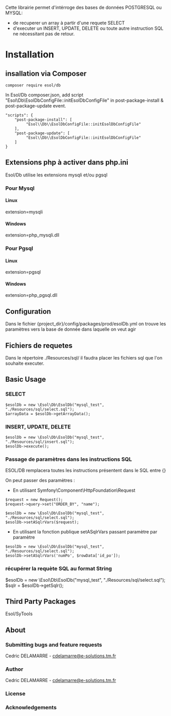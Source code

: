 Cette librairie permet d'intérroge des bases de données POSTGRESQL ou MYSQL: 
- de recuperer un array à partir d'une requete SELECT
- d'executer un INSERT, UPDATE, DELETE ou toute autre instruction SQL ne nécessitant pas de retour.

# Installation

## insallation via Composer
```
composer require esol/db
```

In Esol/Db composer.json, add script "Esol\\Db\\EsolDbConfigFile::initEsolDbConfigFile" in post-package-install & post-package-update event.

```
"scripts": {
    "post-package-install": [
         "Esol\\Db\\EsolDbConfigFile::initEsolDbConfigFile"
    ],
    "post-package-update": [
         "Esol\\Db\\EsolDbConfigFile::initEsolDbConfigFile"
    ]
}
```

## Extensions php à activer dans php.ini

Esol/Db utilise les extensions mysqli et/ou pgsql

### Pour Mysql
#### Linux
extension=mysqli
#### Windows
extension=php_mysqli.dll
### Pour Pgsql
#### Linux
extension=pgsql
#### Windows
extension=php_pgsql.dll

## Configuration

Dans le fichier {project_dir}/config/packages/prod/esolDb.yml on trouve les paramètres vers la base de donnée dans laquelle on veut agir

## Fichiers de requetes
Dans le répertoire ./Resources/sql/ il faudra placer les fichiers sql que l'on souhaite executer.

## Basic Usage

### SELECT

````
$esolDb = new \Esol\Db\EsolDb("mysql_test", "./Resources/sql/select.sql");
$arrayData = $esolDb->getArrayData();
````
### INSERT, UPDATE, DELETE
````
$esolDb = new \Esol\Db\EsolDb("mysql_test", "./Resources/sql/insert.sql");
$esolDb->execute();
````

### Passage de paramètres dans les instructions SQL
ESOL/DB remplacera toutes les instructions présentent dans le SQL entre {}

On peut passer des paramètres  : 

- En utilisant Symfony\Component\HttpFoundation\Request
````    
$request = new Request();
$request->query->set("ORDER_BY", "name");

$esolDb = new \Esol\Db\EsolDb("mysql_test", "./Resources/sql/select.sql");
$esolDb->setASqlrVars($request);
````

- En utilisant la fonction publique setASqlrVars passant paramètre par paramètre 
````
$esolDb = new \Esol\Db\EsolDb("mysql_test", "./Resources/sql/select.sql");
$esolDb->setASqlrVars('numPo', $rowData['id_po']);
````

### récupérer la requète SQL au format String
$esolDb = new \Esol\Db\EsolDb("mysql_test", "./Resources/sql/select.sql");
$sqlr = $esolDb->getSqlr();


## Third Party Packages

Esol/SyTools

## About

### Submitting bugs and feature requests

Cedric DELAMARRE - <cdelamarre@e-solutions.tm.fr>

### Author

Cedric DELAMARRE - <cdelamarre@e-solutions.tm.fr>

### License

### Acknowledgements
